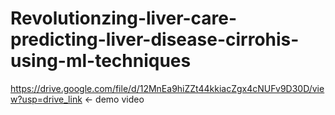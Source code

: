 # Revolutionzing-liver-care-predicting-liver-disease-cirrohis-using-ml-techniques
https://drive.google.com/file/d/12MnEa9hiZZt44kkiacZgx4cNUFv9D30D/view?usp=drive_link <- demo video 
